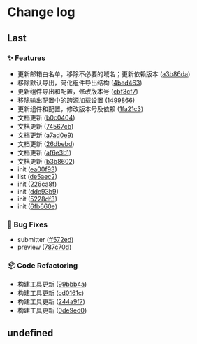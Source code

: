 # Change log

## Last

### ✨ Features

- 更新邮箱白名单，移除不必要的域名；更新依赖版本 ([a3b86da](/commit/a3b86da61eb039d16f6b4aacba9be748928f55ab))
- 移除默认导出，简化组件导出结构 ([4bed463](/commit/4bed463dc0570bd381545e4fd75c19e1f00b5ab5))
- 更新组件导出和配置，修改版本号 ([cbf3cf7](/commit/cbf3cf79b74a3deac0f79f61d2bb3191bc1fb5d8))
- 移除输出配置中的跨源加载设置 ([1499866](/commit/14998661ccde9d16345ff13eae5cfac90a0ed190))
- 更新组件和配置，修改版本号及依赖 ([1fa21c3](/commit/1fa21c381f3c9a22905d165c652fe9e11088c92f))
- 文档更新 ([b0c0404](/commit/b0c04041a75104c1a8ee8e354b95f3f117d2b586))
- 文档更新 ([74567cb](/commit/74567cb2b8707b0758511e40aa5cbf4d0835a662))
- 文档更新 ([a7ad0e9](/commit/a7ad0e9bfa84dc83e12dfe302354fe6774a72a29))
- 文档更新 ([26dbebd](/commit/26dbebd0fe5972883c50e142f88f9bed0204af24))
- 文档更新 ([af6e3b1](/commit/af6e3b168e064904bea2c3960ae69580fb733b4f))
- 文档更新 ([b3b8602](/commit/b3b86028c51d9f6b44e6c149795e1604be978a70))
- init ([ea00f93](/commit/ea00f939154994a2c4dc06b557b453a5e3a87b83))
- list ([de5aec2](/commit/de5aec281aefc794a818b5f84d568b009c849cea))
- init ([226ca8f](/commit/226ca8f973e125e52a438f256b01a8508efa4f20))
- init ([ddc93b9](/commit/ddc93b9402a57eec0c22aab785fe077996042509))
- init ([5228df3](/commit/5228df3e8e2aa215ac3d87692d1f499acdca31b9))
- init ([6fb660e](/commit/6fb660e29c8248f807936676b47ec11c39786087))

### 🐛 Bug Fixes

- submitter ([ff572ed](/commit/ff572ede17d9d5f898eb773b06166322d5f8a68a))
- preview ([787c70d](/commit/787c70d14b77c5eff4fa95917e97820639dd1eae))

### 📦 Code Refactoring

- 构建工具更新 ([99bbb4a](/commit/99bbb4a85e3c671dc558f7b8a8e2ca2781948796))
- 构建工具更新 ([cd0161c](/commit/cd0161ce24458d971fac97327f17c202637e04b9))
- 构建工具更新 ([244a9f7](/commit/244a9f73b971ddb390073ef7a4acef202e4cd6ab))
- 构建工具更新 ([0de9ed0](/commit/0de9ed06153b033c767d3e738f29df6f6893b8e7))

## undefined